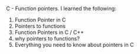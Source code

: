 C - Function pointers. I learned the following:

1) Function Pointer in C
2) Pointers to functions
3) Function Pointers in C / C++
4) why pointers to functions?
5) Everything you need to know about pointers in C
